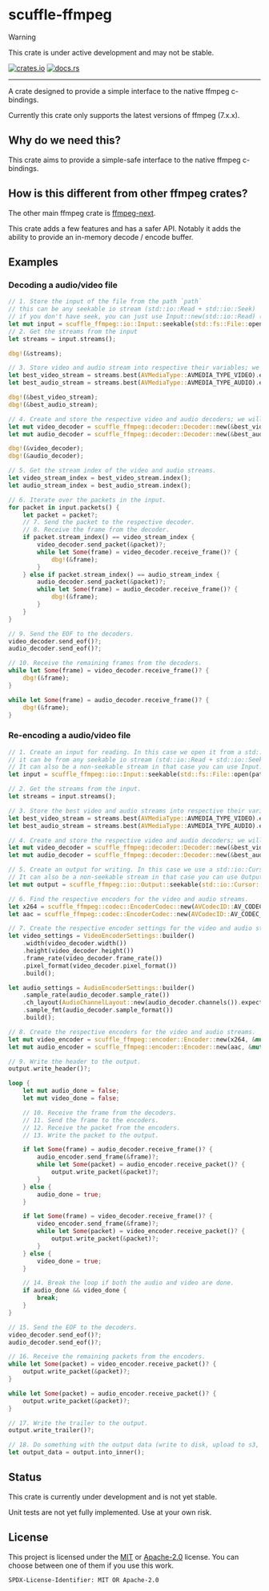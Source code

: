 # scuffle-ffmpeg

> [!WARNING]  
> This crate is under active development and may not be stable.

[![crates.io](https://img.shields.io/crates/v/scuffle-ffmpeg.svg)](https://crates.io/crates/scuffle-ffmpeg) [![docs.rs](https://img.shields.io/docsrs/scuffle-ffmpeg)](https://docs.rs/scuffle-ffmpeg)

---

A crate designed to provide a simple interface to the native ffmpeg c-bindings.

Currently this crate only supports the latest versions of ffmpeg (7.x.x).

## Why do we need this?

This crate aims to provide a simple-safe interface to the native ffmpeg c-bindings.

## How is this different from other ffmpeg crates?

The other main ffmpeg crate is [ffmpeg-next](https://github.com/zmwangx/rust-ffmpeg).

This crate adds a few features and has a safer API. Notably it adds the ability to provide an in-memory decode / encode buffer.

## Examples

### Decoding a audio/video file

```rust
// 1. Store the input of the file from the path `path`
// this can be any seekable io stream (std::io::Read + std::io::Seek)
// if you don't have seek, you can just use Input::new(std::io::Read) (no seeking support)
let mut input = scuffle_ffmpeg::io::Input::seekable(std::fs::File::open(path)?)?;
// 2. Get the streams from the input
let streams = input.streams();

dbg!(&streams);

// 3. Store video and audio stream into respective their variables; we will panic if either one doesn't exist.
let best_video_stream = streams.best(AVMediaType::AVMEDIA_TYPE_VIDEO).expect("no video stream found");
let best_audio_stream = streams.best(AVMediaType::AVMEDIA_TYPE_AUDIO).expect("no audio stream found");

dbg!(&best_video_stream);
dbg!(&best_audio_stream);

// 4. Create and store the respective video and audio decoders; we will panic if either one doesn't exist, or is an invalid decoder.
let mut video_decoder = scuffle_ffmpeg::decoder::Decoder::new(&best_video_stream)?.video().expect("not an video decoder");
let mut audio_decoder = scuffle_ffmpeg::decoder::Decoder::new(&best_audio_stream)?.audio().expect("not an audio decoder");

dbg!(&video_decoder);
dbg!(&audio_decoder);

// 5. Get the stream index of the video and audio streams.
let video_stream_index = best_video_stream.index();
let audio_stream_index = best_audio_stream.index();

// 6. Iterate over the packets in the input.
for packet in input.packets() {
    let packet = packet?;
    // 7. Send the packet to the respective decoder.
    // 8. Receive the frame from the decoder.
    if packet.stream_index() == video_stream_index {
        video_decoder.send_packet(&packet)?;
        while let Some(frame) = video_decoder.receive_frame()? {
            dbg!(&frame);
        }
    } else if packet.stream_index() == audio_stream_index {
        audio_decoder.send_packet(&packet)?;
        while let Some(frame) = audio_decoder.receive_frame()? {
            dbg!(&frame);
        }
    }
}

// 9. Send the EOF to the decoders.
video_decoder.send_eof()?;
audio_decoder.send_eof()?;

// 10. Receive the remaining frames from the decoders.
while let Some(frame) = video_decoder.receive_frame()? {
    dbg!(&frame);
}

while let Some(frame) = audio_decoder.receive_frame()? {
    dbg!(&frame);
}
```

### Re-encoding a audio/video file
```rust
// 1. Create an input for reading. In this case we open it from a std::fs::File, however 
// it can be from any seekable io stream (std::io::Read + std::io::Seek) for example a std::io::Cursor.
// It can also be a non-seekable stream in that case you can use Input::new(std::io::Read)
let input = scuffle_ffmpeg::io::Input::seekable(std::fs::File::open(path)?)?;

// 2. Get the streams from the input.
let streams = input.streams();

// 3. Store the best video and audio streams into respective their variables; we will panic if either one doesn't exist.
let best_video_stream = streams.best(AVMediaType::AVMEDIA_TYPE_VIDEO).expect("no video stream found");
let best_audio_stream = streams.best(AVMediaType::AVMEDIA_TYPE_AUDIO).expect("no audio stream found");

// 4. Create and store the respective video and audio decoders; we will panic if either one doesn't exist, or is an invalid decoder.
let mut video_decoder = scuffle_ffmpeg::decoder::Decoder::new(&best_video_stream)?.video().expect("not an video decoder");
let mut audio_decoder = scuffle_ffmpeg::decoder::Decoder::new(&best_audio_stream)?.audio().expect("not an audio decoder");

// 5. Create an output for writing. In this case we use a std::io::Cursor, however it can be any seekable io stream (std::io::Read + std::io::Seek) for example a std::io::Cursor.
// It can also be a non-seekable stream in that case you can use Output::new(std::io::Read)
let mut output = scuffle_ffmpeg::io::Output::seekable(std::io::Cursor::new(Vec::new()), OutputOptions::builder().format_name("mp4")?.build())?;

// 6. Find the respective encoders for the video and audio streams.
let x264 = scuffle_ffmpeg::codec::EncoderCodec::new(AVCodecID::AV_CODEC_ID_H264).expect("no h264 encoder found");
let aac = scuffle_ffmpeg::codec::EncoderCodec::new(AVCodecID::AV_CODEC_ID_AAC).expect("no aac encoder found");

// 7. Create the respective encoder settings for the video and audio streams.
let video_settings = VideoEncoderSettings::builder()
    .width(video_decoder.width())
    .height(video_decoder.height())
    .frame_rate(video_decoder.frame_rate())
    .pixel_format(video_decoder.pixel_format())
    .build();

let audio_settings = AudioEncoderSettings::builder()
    .sample_rate(audio_decoder.sample_rate())
    .ch_layout(AudioChannelLayout::new(audio_decoder.channels()).expect("invalid channel layout"))
    .sample_fmt(audio_decoder.sample_format())
    .build();

// 8. Create the respective encoders for the video and audio streams.
let mut video_encoder = scuffle_ffmpeg::encoder::Encoder::new(x264, &mut output, best_video_stream.time_base(), best_video_stream.time_base(), video_settings).expect("not an video encoder");
let mut audio_encoder = scuffle_ffmpeg::encoder::Encoder::new(aac, &mut output, best_audio_stream.time_base(), best_audio_stream.time_base(), audio_settings).expect("not an audio encoder");

// 9. Write the header to the output.
output.write_header()?;

loop {
    let mut audio_done = false;
    let mut video_done = false;

    // 10. Receive the frame from the decoders.
    // 11. Send the frame to the encoders.
    // 12. Receive the packet from the encoders.
    // 13. Write the packet to the output.

    if let Some(frame) = audio_decoder.receive_frame()? {
        audio_encoder.send_frame(&frame)?;
        while let Some(packet) = audio_encoder.receive_packet()? {
            output.write_packet(&packet)?;
        }
    } else {
        audio_done = true;
    }

    if let Some(frame) = video_decoder.receive_frame()? {
        video_encoder.send_frame(&frame)?;
        while let Some(packet) = video_encoder.receive_packet()? {
            output.write_packet(&packet)?;
        }
    } else {
        video_done = true;
    }

    // 14. Break the loop if both the audio and video are done.
    if audio_done && video_done {
        break;
    }
}

// 15. Send the EOF to the decoders.
video_decoder.send_eof()?;
audio_decoder.send_eof()?;

// 16. Receive the remaining packets from the encoders.
while let Some(packet) = video_encoder.receive_packet()? {
    output.write_packet(&packet)?;
}

while let Some(packet) = audio_encoder.receive_packet()? {
    output.write_packet(&packet)?;
}

// 17. Write the trailer to the output.
output.write_trailer()?;

// 18. Do something with the output data (write to disk, upload to s3, etc).
let output_data = output.into_inner();
```

## Status

This crate is currently under development and is not yet stable.

Unit tests are not yet fully implemented. Use at your own risk.

## License

This project is licensed under the [MIT](./LICENSE.MIT) or [Apache-2.0](./LICENSE.Apache-2.0) license.
You can choose between one of them if you use this work.

`SPDX-License-Identifier: MIT OR Apache-2.0`
